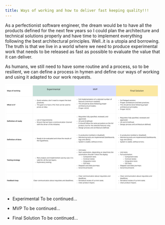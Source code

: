 ```yaml
---
title: Ways of working and how to deliver fast keeping quality!!! 
---
```


As a perfectionist software engineer, the dream would be to have all the products defined for the next few years so I could plan the architecture and technical solutions properly and have time to implement everything following the best architectural principles. Well..it is a utopia and borrowing. 
The truth is that we live in a world where we need to produce experimental work that needs to be released as fast as possible to evaluate the value that it can deliver. 

As humans, we still need to have some routine and a process, so to be resilient, we can define a process in hymen and define our ways of working and using it adapted to our work requests.  

<img src="images/WaysOfWorking.jpg">  

- Experimental
To be continued...

- MVP
To be continued...

- Final Solution
To be continued...